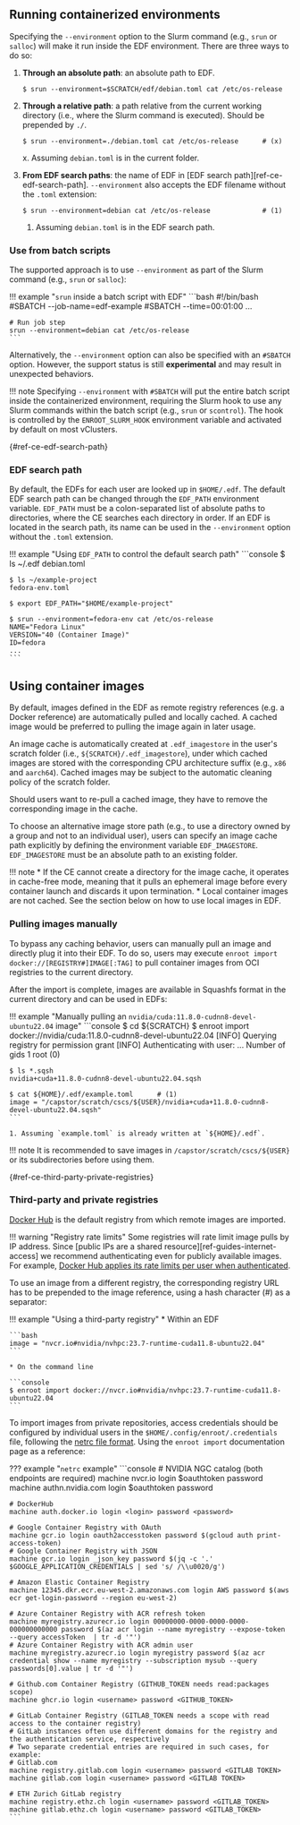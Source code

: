 ## Running containerized environments

Specifying the `--environment` option to the Slurm command (e.g., `srun` or `salloc`) will make it run inside the EDF environment.
There are three ways to do so:

 1. **Through an absolute path**: an absolute path to EDF. 

    ```console
    $ srun --environment=$SCRATCH/edf/debian.toml cat /etc/os-release
    ```

 2. **Through a relative path**: a path relative from the current working directory (i.e., where the Slurm command is executed). Should be prepended by `./`.

    ```console
    $ srun --environment=./debian.toml cat /etc/os-release      # (x)
    ```
    x. Assuming `debian.toml` is in the current folder.

 3. **From EDF search paths**: the name of EDF in [EDF search path][ref-ce-edf-search-path]. `--environment` also accepts the EDF filename without the `.toml` extension:

    ```console 
    $ srun --environment=debian cat /etc/os-release             # (1)
    ```
    1. Assuming `debian.toml` is in the EDF search path.

### Use from batch scripts

The supported approach is to use `--environment` as part of the Slurm command (e.g., `srun` or `salloc`):

!!! example "`srun` inside a batch script with EDF"
    ```bash
    #!/bin/bash
    #SBATCH --job-name=edf-example
    #SBATCH --time=00:01:00
    ...

    # Run job step
    srun --environment=debian cat /etc/os-release
    ```

Alternatively, the `--environment` option can also be specified with an `#SBATCH` option.
However, the support status is still **experimental** and may result in unexpected behaviors.

!!! note
    Specifying `--environment` with `#SBATCH` will put the entire batch script inside the containerized environment, requiring the Slurm hook to use any Slurm commands within the batch script (e.g., `srun` or `scontrol`). 
    The hook is controlled by the `ENROOT_SLURM_HOOK` environment variable and activated by default on most vClusters.

[](){#ref-ce-edf-search-path}
### EDF search path

By default, the EDFs for each user are looked up in `$HOME/.edf`.
The default EDF search path can be changed through the `EDF_PATH` environment variable.
`EDF_PATH` must be a colon-separated list of absolute paths to directories, where the CE searches each directory in order.
If an EDF is located in the search path, its name can be used in the `--environment` option without the `.toml` extension.

!!! example "Using `EDF_PATH` to control the default search path"
    ```console
    $ ls ~/.edf
    debian.toml

    $ ls ~/example-project
    fedora-env.toml

    $ export EDF_PATH="$HOME/example-project"

    $ srun --environment=fedora-env cat /etc/os-release
    NAME="Fedora Linux"
    VERSION="40 (Container Image)"
    ID=fedora
    ...
    ```

## Using container images 

By default, images defined in the EDF as remote registry references (e.g. a Docker reference) are automatically pulled and locally cached.
A cached image would be preferred to pulling the image again in later usage.

An image cache is automatically created at `.edf_imagestore` in the user's scratch folder (i.e., `${SCRATCH}/.edf_imagestore`), under which cached images are stored with the corresponding CPU architecture suffix (e.g., `x86` and `aarch64`).
Cached images may be subject to the automatic cleaning policy of the scratch folder.
 
Should users want to re-pull a cached image, they have to remove the corresponding image in the cache.

To choose an alternative image store path (e.g., to use a directory owned by a group and not to an individual user), users can specify an image cache path explicitly by defining the environment variable `EDF_IMAGESTORE`.
 `EDF_IMAGESTORE` must be an absolute path to an existing folder.

!!! note
    * If the CE cannot create a directory for the image cache, it operates in cache-free mode, meaning that it pulls an ephemeral image before every container launch and discards it upon termination.
    * Local container images are not cached. See the section below on how to use local images in EDF.

### Pulling images manually

To bypass any caching behavior, users can manually pull an image and directly plug it into their EDF.
To do so, users may execute `enroot import docker://[REGISTRY#]IMAGE[:TAG]` to pull container images from OCI registries to the current directory.

After the import is complete, images are available in Squashfs format in the current directory and can be used in EDFs:

!!! example "Manually pulling an `nvidia/cuda:11.8.0-cudnn8-devel-ubuntu22.04` image"
    ```console
    $ cd ${SCRATCH}
    $ enroot import docker://nvidia/cuda:11.8.0-cudnn8-devel-ubuntu22.04
    [INFO] Querying registry for permission grant
    [INFO] Authenticating with user: <anonymous>
    ...
    Number of gids 1
        root (0)

    $ ls *.sqsh
    nvidia+cuda+11.8.0-cudnn8-devel-ubuntu22.04.sqsh

    $ cat ${HOME}/.edf/example.toml      # (1)
    image = "/capstor/scratch/cscs/${USER}/nvidia+cuda+11.8.0-cudnn8-devel-ubuntu22.04.sqsh"
    ```

    1. Assuming `example.toml` is already written at `${HOME}/.edf`. 

!!! note
    It is recommended to save images in `/capstor/scratch/cscs/${USER}` or its subdirectories before using them.

[](){#ref-ce-third-party-private-registries}
### Third-party and private registries

[Docker Hub](https://hub.docker.com/) is the default registry from which remote images are imported.

!!! warning "Registry rate limits"
    Some registries will rate limit image pulls by IP address.
    Since [public IPs are a shared resource][ref-guides-internet-access] we recommend authenticating even for publicly available images.
    For example, [Docker Hub applies its rate limits per user when authenticated](https://docs.docker.com/docker-hub/usage/).

To use an image from a different registry, the corresponding registry URL has to be prepended to the image reference, using a hash character (#) as a separator:

!!! example "Using a third-party registry"
    * Within an EDF

    ```bash
    image = "nvcr.io#nvidia/nvhpc:23.7-runtime-cuda11.8-ubuntu22.04"
    ```

    * On the command line

    ```console
    $ enroot import docker://nvcr.io#nvidia/nvhpc:23.7-runtime-cuda11.8-ubuntu22.04
    ```

To import images from private repositories, access credentials should be configured by individual users in the `$HOME/.config/enroot/.credentials` file, following the [netrc file format](https://everything.curl.dev/usingcurl/netrc).
Using the `enroot import` documentation page as a reference:

??? example "`netrc` example"
    ```console
    # NVIDIA NGC catalog (both endpoints are required)
    machine nvcr.io login $oauthtoken password <token>
    machine authn.nvidia.com login $oauthtoken password <token>

    # DockerHub
    machine auth.docker.io login <login> password <password>

    # Google Container Registry with OAuth
    machine gcr.io login oauth2accesstoken password $(gcloud auth print-access-token)
    # Google Container Registry with JSON
    machine gcr.io login _json_key password $(jq -c '.' $GOOGLE_APPLICATION_CREDENTIALS | sed 's/ /\\u0020/g')

    # Amazon Elastic Container Registry
    machine 12345.dkr.ecr.eu-west-2.amazonaws.com login AWS password $(aws ecr get-login-password --region eu-west-2)

    # Azure Container Registry with ACR refresh token
    machine myregistry.azurecr.io login 00000000-0000-0000-0000-000000000000 password $(az acr login --name myregistry --expose-token --query accessToken  | tr -d '"')
    # Azure Container Registry with ACR admin user
    machine myregistry.azurecr.io login myregistry password $(az acr credential show --name myregistry --subscription mysub --query passwords[0].value | tr -d '"')

    # Github.com Container Registry (GITHUB_TOKEN needs read:packages scope)
    machine ghcr.io login <username> password <GITHUB_TOKEN>

    # GitLab Container Registry (GITLAB_TOKEN needs a scope with read access to the container registry)
    # GitLab instances often use different domains for the registry and the authentication service, respectively
    # Two separate credential entries are required in such cases, for example:
    # Gitlab.com
    machine registry.gitlab.com login <username> password <GITLAB TOKEN>
    machine gitlab.com login <username> password <GITLAB TOKEN>

    # ETH Zurich GitLab registry
    machine registry.ethz.ch login <username> password <GITLAB_TOKEN>
    machine gitlab.ethz.ch login <username> password <GITLAB_TOKEN>  
    ```
